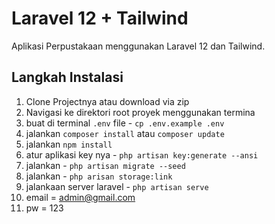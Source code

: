 # Laravel 12 + Tailwind
Aplikasi Perpustakaan menggunakan Laravel 12 dan Tailwind.


## Langkah Instalasi
1. Clone Projectnya atau download via zip
2. Navigasi ke direktori root proyek menggunakan termina
3. buat di terminal `.env` file - `cp .env.example .env`
4. jalankan `composer install` atau `composer update`
5. jalankan `npm install`
6. atur aplikasi key nya - `php artisan key:generate --ansi`
7. jalankan - `php artisan migrate --seed`
8. jalankan - `php arisan storage:link`
9. jalankaan server laravel - `php artisan serve`
10. email = admin@gmail.com
11. pw = 123



